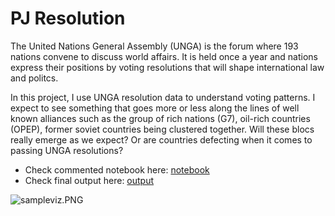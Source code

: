 # PJ Resolution
The United Nations General Assembly (UNGA) is the forum where 193 nations convene to discuss world affairs. It is held once a year and nations express their positions by voting resolutions that will shape international law and politcs.
<p>
In this project, I use UNGA resolution data to understand voting patterns. I expect to see something that goes more or less along the lines of well known alliances such as the group of rich nations (G7), oil-rich countries (OPEP), former soviet countries being clustered together. Will these blocs really emerge as we expect? Or are countries defecting when it comes to passing UNGA resolutions?        

  - Check commented notebook here: [notebook](pj_resolution_analysis.ipynb)
  - Check final output here: [output](pj_resolution_analysis.ipynb)

![sampleviz.PNG](chintai.gif)


